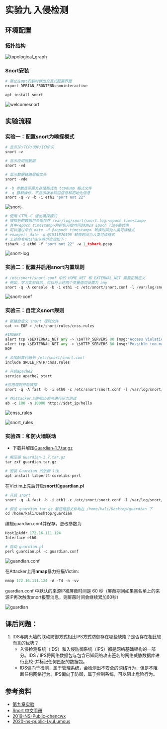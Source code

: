 

# 实验九 入侵检测

## 环境配置

### 拓扑结构

![topological_graph](./img/topological_graph.png)

### Snort安装

```python
# 禁止在apt安装时弹出交互式配置界面
export DEBIAN_FRONTEND=noninteractive

apt install snort
```

![welcomesnort](./img/welcomesnort.png)



## 实验流程

### 实验一：配置snort为嗅探模式

```python
# 显示IP/TCP/UDP/ICMP头
snort –v

# 显示应用层数据
snort -vd

# 显示数据链路层报文头
snort -vde

# -b 参数表示报文存储格式为 tcpdump 格式文件
# -q 静默操作，不显示版本欢迎信息和初始化信息
snort -q -v -b -i eth1 "port not 22"
```

![snort-](./img/snort-.jpeg)

```python
# 使用 CTRL-C 退出嗅探模式
# 嗅探到的数据包会保存在 /var/log/snort/snort.log.<epoch timestamp>
# 其中<epoch timestamp>为抓包开始时间的UNIX Epoch Time格式串
# 可以通过命令 date -d @<epoch timestamp> 转换时间为人类可读格式
# exampel: date -d @1511870195 转换时间为人类可读格式
# 上述命令用tshark等价实现如下：
tshark -i eth0 -f "port not 22" -w 1_tshark.pcap
```

![snort-log](./img/snort-log.jpeg)



### 实验二：配置并启用snort内置规则

```python
# /etc/snort/snort.conf 中的 HOME_NET 和 EXTERNAL_NET 需要正确定义
# 例如，学习实验目的，可以将上述两个变量值均设置为 any
snort -q -A console -b -i eth1 -c /etc/snort/snort.conf -l /var/log/snort/
```

![snort-conf](./img/snort-conf.jpeg)



### 实验三：自定义snort规则

```python
# 新建自定义 snort 规则文件
cat << EOF > /etc/snort/rules/cnss.rules

#INSERT
alert tcp \$EXTERNAL_NET any -> \$HTTP_SERVERS 80 (msg:"Access Violation has been detected on /etc/passwd ";flags: A+; content:"/etc/passwd"; nocase;sid:1000001; rev:1;)
alert tcp \$EXTERNAL_NET any -> \$HTTP_SERVERS 80 (msg:"Possible too many connections toward my http server"; threshold:type threshold, track by_src, count 100, seconds 2; classtype:attempted-dos; sid:1000002; rev:1;)
EOF

# 添加配置代码到 /etc/snort/snort.conf
include $RULE_PATH/cnss.rules

# 开启apache2
service apache2 start

#应用规则开启嗅探
snort -q -A fast -b -i eth0 -c /etc/snort/snort.conf -l /var/log/snort/

# 在attacker上使用ab命令进行压力测试
ab -c 100 -n 10000 http://$dst_ip/hello
```

![cnss_rules](./img/cnss_rules.jpeg)

![snort_rules](./img/snort_rules.png)



### 实验四：和防火墙联动

- 下载并解压[Guardian-1.7.tar.gz](https://c4pr1c3.gitee.io/cuc-ns/chap0x09/attach/guardian.tar.gz)

```python
# 解压缩 Guardian-1.7.tar.gz
tar zxf guardian.tar.gz

# 安装 Guardian 的依赖 lib
apt install libperl4-corelibs-perl
```

在Victim上先后开启**snort**和**guardian.pl**

```python
# 开启 snort
snort -q -A fast -b -i eth1 -c /etc/snort/snort.conf -l /var/log/snort/

```

```python
# 假设 guardian.tar.gz 解压缩后文件均在 /home/kali/Desktop/guardian 下
cd /home/kali/Desktop/guardian
```

编辑guardian.conf并保存，更改参数为

```python
HostIpAddr 172.16.111.124
Interface eth0
```

```python
# 启动 guardian.pl
perl guardian.pl -c guardian.conf
```

![guandian.conf](./img/guandian.conf.png)

在Attacker上用**nmap**暴力扫描Victim:

```python
nmap 172.16.111.124 -A -T4 -n -vv
```

guardian.conf 中默认的来源IP被屏蔽时间是 60 秒（屏蔽期间如果黑名单上的来源IP再次触发snort报警消息，则屏蔽时间会继续累加60秒）

![guardian](./img/guardian.jpeg)



## 课后问题：

1. IDS与防火墙的联动防御方式相比IPS方式防御存在哪些缺陷？是否存在相比较而言的优势？
   - 入侵检测系统（IDS）和入侵防御系统（IPS）都是网络基础架构的一部分。IDS / IPS将网络数据包与包含已知网络攻击签名的网络威胁数据库进行比较-并标记任何匹配的数据包。
   - IDS偏向于检测，属于管理系统，会检测出不安全的网络行为，但是不阻断任何网络行为。IPS偏向于防御，属于控制系统，可以阻止危险行为。



## 参考资料

- [第九章实验](https://c4pr1c3.gitee.io/cuc-ns/chap0x09/exp.html)
- [Snort 中文手册](http://www.kaiyuanba.cn/content/network/snort/Snortman.htm)
- [2019-NS-Public-chencwx](https://github.com/CUCCS/2019-NS-Public-chencwx/blob/ns_chap0x09)
- [2020-ns-public-LyuLumous](https://github.com/CUCCS/2020-ns-public-LyuLumos/blob/ch0x09/ch0x09/README.md)



